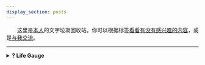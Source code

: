 ```yaml
---
display_section: posts
---
```


<style>
    p {
        text-indent: 2em;
    }
</style>



这里是[本人](../posts/about)的文字垃圾回收站。你可以根据标签[看看有没有感兴趣的内容](../tags)，或是[与我交流](mailto:young-mann1043@outlook.com)。

---

<details>
<summary>
<strong>? Life Gauge</strong>
</summary>
<progress max = "73" value = "57"></progress> *****`
<progress max = "75" value = "57"></progress> *****`
<progress max = "70" value = "31"></progress> ***
<progress max = "65" value = "22.75"></progress> **
</details>